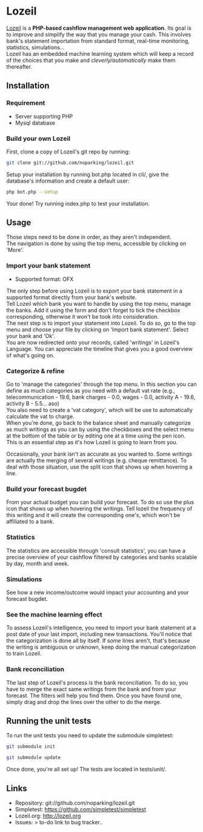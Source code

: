 Lozeil
======

[Lozeil](http://lozeil.org) is a **PHP-based cashflow management web application.** Its goal is to improve and simplify the way that you manage your cash.
This involves bank's statement importation from standard format, real-time monitoring, statistics, simulations...<br />
Lozeil has an embedded machine learning system which will keep a record of the choices that you make and _cleverly/automatically_ make them thereafter.

## Installation

### Requirement
* Server supporting PHP
* Mysql database

### Build your own Lozeil

First, clone a copy of Lozeil's git repo by running:
```bash
git clone git://github.com/noparking/lozeil.git
```

Setup your installation by running bot.php located in cli/, give the database's information and create a default user:
```bash
php bot.php --setup
```

Your done! Try running index.php to test your installation.

## Usage

Those steps need to be done in order, as they aren't independent.<br />
The navigation is done by using the top menu, accessible by clicking on 'More'.

### Import your bank statement
* Supported format: OFX

The only step before using Lozeil is to export your bank statement in a supported format directly from your bank's website.<br />
Tell Lozeil which bank you want to handle by using the top menu, manage the banks. Add it using the form and don't forget to tick the checkbox corresponding, otherwise it won't be took into consideration.<br />
The next step is to import your statement into Lozeil. To do so, go to the top menu and choose your file by clicking on 'Import bank statement'. Select your bank and 'Ok'.<br />
You are now redirected onto your records, called 'writings' in Lozeil's Language. You can appreciate the timeline that gives you a good overview of what's going on.

### Categorize & refine
Go to 'manage the categories' through the top menu. In this section you can define as much categories as you need with a default vat rate (e.g., telecommunication - 19.6, bank charges - 0.0, wages - 0.0, activity A - 19.6, activity B - 5.5... aso)<br />
You also need to create a 'vat category', which will be use to automatically calculate the vat to charge.<br />
When you're done, go back to the balance sheet and manually categorize as much writings as you can by using the checkboxes and the select menu at the bottom of the table or by editing one at a time using the pen icon.
This is an essential step as it's how Lozeil is going to learn from you.<br />

Occasionally, your bank isn't as accurate as you wanted to. Some writings are actually the merging of several writings (e.g. cheque remittance). To deal with those situation, use the split icon that shows up when hovering a line.

### Build your forecast bugdet
From your actual budget you can build your forecast. To do so use the plus icon that shows up when hovering the writings. Tell lozeil the frequency of this writing and it will create the corresponding one's, which won't be affiliated to a bank.

### Statistics
The statistics are accessible through 'consult statistics', you can have a precise overview of your cashflow filtered by categories and banks scalable by day, month and week.

### Simulations
See how a new income/outcome would impact your accounting and your forecast bugdet.

### See the machine learning effect
To assess Lozeil's intelligence, you need to import your bank statement at a post date of your last import, including new transactions. You'll notice that the categorization is done all by itself.
If some lines aren't, that's because the writing is ambiguous or unknown, keep doing the manual categorization to train Lozeil.

### Bank reconciliation
The last step of Lozeil's process is the bank reconciliation. To do so, you have to merge the exact same writings from the bank and from your forecast. The filters will help you find them.
Once you have found one, simply drag and drop the lines over the other to do the merge.<br />

## Running the unit tests

To run the unit tests you need to update the submodule simpletest:
```bash
git submodule init
```
```bash
git submodule update
```

Once done, you're all set up! The tests are located in tests/unit/.

## Links

* Repository: git://github.com/noparking/lozeil.git
* Simpletest: <https://github.com/simpletest/simpletest>
* Lozeil.org: <http://lozeil.org>
* Issues: > to-do link to bug tracker..
